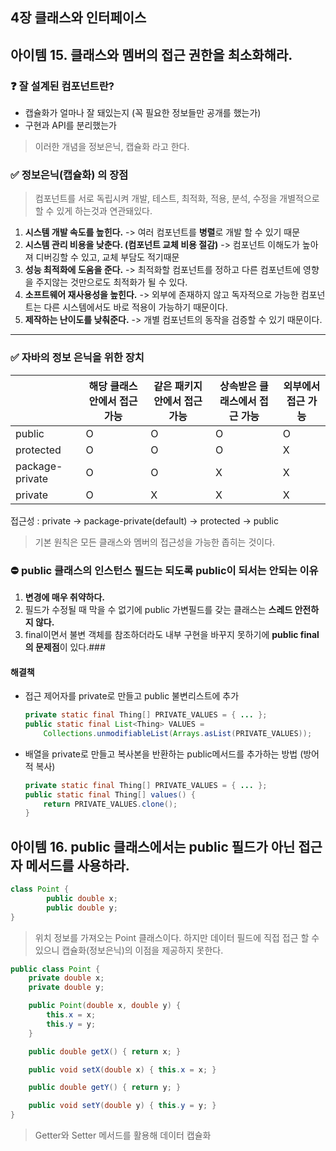 ## 4장 클래스와 인터페이스

## 아이템 15. 클래스와 멤버의 접근 권한을 최소화해라.

### ❓ 잘 설계된 컴포넌트란?
- 캡슐화가 얼마나 잘 돼있는지 (꼭 필요한 정보들만 공개를 했는가)
- 구현과 API를 분리했는가
> 이러한 개념을 정보은닉, 캡슐화 라고 한다.

### ✅ 정보은닉(캡슐화) 의 장점
> 컴포넌트를 서로 독립시켜 개발, 테스트, 최적화, 적용, 분석, 수정을 개별적으로 할 수 있게 하는것과 연관돼있다.
  1. **시스템 개발 속도를 높힌다.**    -> 여러 컴포넌트를 **병렬**로 개발 할 수 있기 때문
  2. **시스템 관리 비용을 낮춘다. (컴포넌트 교체 비용 절감)**    -> 컴포넌트 이해도가 높아져 디버깅할 수 있고, 교체 부담도 적기때문
  3. **성능 최적화에 도움을 준다.**    -> 최적화할 컴포넌트를 정하고 다른 컴포넌트에 영향을 주지않는 것만으로도 최적화가 될 수 있다.
  4. **소프트웨어 재사용성을 높힌다.**  -> 외부에 존재하지 않고 독자적으로 가능한 컴포넌트는 다른 시스템에서도 바로 적용이 가능하기 때문이다.
  5. **제작하는 난이도를 낮춰준다.**   -> 개별 컴포넌트의 동작을 검증할 수 있기 때문이다.

<hr/>

### ✅ 자바의 정보 은닉을 위한 장치
|                 | 해당 클래스 안에서 접근 가능 | 같은 패키지 안에서 접근 가능 | 상속받은 클래스에서 접근 가능 | 외부에서 접근 가능 |
| --------------- | ----------------------------- | ----------------------------- | ------------------------------ | ------------------- |
| public          | O                             | O                             | O                              | O                   |
| protected       | O                             | O                             | O                              | X                   |
| package-private | O                             | O                             | X                              | X                   |
| private         | O                             | X                             | X                              | X                   |

접근성 : private -> package-private(default) -> protected -> public
> 기본 원칙은 모든 클래스와 멤버의 접근성을 가능한 좁히는 것이다.

### ⛔️ public 클래스의 인스턴스 필드는 되도록 public이 되서는 안되는 이유
  1. **변경에 매우 취약하다.**
  2. 필드가 수정될 때 막을 수 없기에 public 가변필드를 갖는 클래스는 **스레드 안전하지 않다.**
  3. final이면서 불변 객체를 참조하더라도 내부 구현을 바꾸지 못하기에 **public final의 문제점**이 있다.### 

#### 해결책
- 접근 제어자를 private로 만들고 public 불변리스트에 추가
  ```java
  private static final Thing[] PRIVATE_VALUES = { ... };
  public static final List<Thing> VALUES = 
      Collections.unmodifiableList(Arrays.asList(PRIVATE_VALUES));
  ```
- 배열을 private로 만들고 복사본을 반환하는 public메서드를 추가하는 방법 (방어적 복사)
  ```java
  private static final Thing[] PRIVATE_VALUES = { ... };
  public static final Thing[] values() {
      return PRIVATE_VALUES.clone();
  }
  ```
  
## 아이템 16. public 클래스에서는 public 필드가 아닌 접근자 메서드를 사용하라.
```java
class Point {
		public double x;
		public double y;
}
```
> 위치 정보를 가져오는 Point 클래스이다. 하지만 데이터 필드에 직접 접근 할 수 있으니 캡슐화(정보은닉)의 이점을 제공하지 못한다.

```java
public class Point {
    private double x;
    private double y;

    public Point(double x, double y) {
        this.x = x;
        this.y = y;
    }

    public double getX() { return x; }

    public void setX(double x) { this.x = x; }

    public double getY() { return y; }

    public void setY(double y) { this.y = y; }
}
```
> Getter와 Setter 메서드를 활용해 데이터 캡슐화

